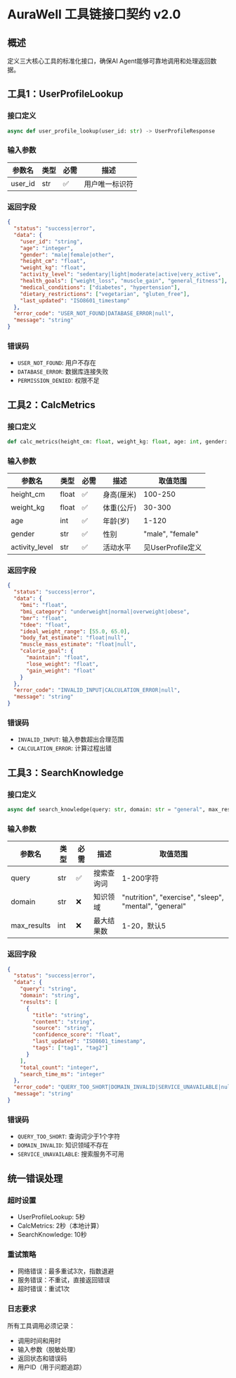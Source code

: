 # AuraWell 工具链接口契约 v2.0

## 概述
定义三大核心工具的标准化接口，确保AI Agent能够可靠地调用和处理返回数据。

## 工具1：UserProfileLookup

### 接口定义
```python
async def user_profile_lookup(user_id: str) -> UserProfileResponse
```

### 输入参数
| 参数名 | 类型 | 必需 | 描述 |
|--------|------|------|------|
| user_id | str | ✅ | 用户唯一标识符 |

### 返回字段
```json
{
  "status": "success|error",
  "data": {
    "user_id": "string",
    "age": "integer",
    "gender": "male|female|other", 
    "height_cm": "float",
    "weight_kg": "float",
    "activity_level": "sedentary|light|moderate|active|very_active",
    "health_goals": ["weight_loss", "muscle_gain", "general_fitness"],
    "medical_conditions": ["diabetes", "hypertension"],
    "dietary_restrictions": ["vegetarian", "gluten_free"],
    "last_updated": "ISO8601_timestamp"
  },
  "error_code": "USER_NOT_FOUND|DATABASE_ERROR|null",
  "message": "string"
}
```

### 错误码
- `USER_NOT_FOUND`: 用户不存在
- `DATABASE_ERROR`: 数据库连接失败
- `PERMISSION_DENIED`: 权限不足

## 工具2：CalcMetrics

### 接口定义
```python
def calc_metrics(height_cm: float, weight_kg: float, age: int, gender: str, activity_level: str) -> MetricsResponse
```

### 输入参数
| 参数名 | 类型 | 必需 | 描述 | 取值范围 |
|--------|------|------|------|----------|
| height_cm | float | ✅ | 身高(厘米) | 100-250 |
| weight_kg | float | ✅ | 体重(公斤) | 30-300 |
| age | int | ✅ | 年龄(岁) | 1-120 |
| gender | str | ✅ | 性别 | "male", "female" |
| activity_level | str | ✅ | 活动水平 | 见UserProfile定义 |

### 返回字段
```json
{
  "status": "success|error",
  "data": {
    "bmi": "float",
    "bmi_category": "underweight|normal|overweight|obese",
    "bmr": "float",
    "tdee": "float", 
    "ideal_weight_range": [55.0, 65.0],
    "body_fat_estimate": "float|null",
    "muscle_mass_estimate": "float|null",
    "calorie_goal": {
      "maintain": "float",
      "lose_weight": "float", 
      "gain_weight": "float"
    }
  },
  "error_code": "INVALID_INPUT|CALCULATION_ERROR|null",
  "message": "string"
}
```

### 错误码
- `INVALID_INPUT`: 输入参数超出合理范围
- `CALCULATION_ERROR`: 计算过程出错

## 工具3：SearchKnowledge

### 接口定义
```python
async def search_knowledge(query: str, domain: str = "general", max_results: int = 5) -> KnowledgeResponse
```

### 输入参数
| 参数名 | 类型 | 必需 | 描述 | 取值范围 |
|--------|------|------|------|----------|
| query | str | ✅ | 搜索查询词 | 1-200字符 |
| domain | str | ❌ | 知识领域 | "nutrition", "exercise", "sleep", "mental", "general" |
| max_results | int | ❌ | 最大结果数 | 1-20，默认5 |

### 返回字段
```json
{
  "status": "success|error", 
  "data": {
    "query": "string",
    "domain": "string",
    "results": [
      {
        "title": "string",
        "content": "string",
        "source": "string",
        "confidence_score": "float",
        "last_updated": "ISO8601_timestamp",
        "tags": ["tag1", "tag2"]
      }
    ],
    "total_count": "integer",
    "search_time_ms": "integer"
  },
  "error_code": "QUERY_TOO_SHORT|DOMAIN_INVALID|SERVICE_UNAVAILABLE|null",
  "message": "string"
}
```

### 错误码
- `QUERY_TOO_SHORT`: 查询词少于1个字符
- `DOMAIN_INVALID`: 知识领域不存在
- `SERVICE_UNAVAILABLE`: 搜索服务不可用

## 统一错误处理

### 超时设置
- UserProfileLookup: 5秒
- CalcMetrics: 2秒（本地计算）
- SearchKnowledge: 10秒

### 重试策略
- 网络错误：最多重试3次，指数退避
- 服务错误：不重试，直接返回错误
- 超时错误：重试1次

### 日志要求
所有工具调用必须记录：
- 调用时间和用时
- 输入参数（脱敏处理）
- 返回状态和错误码
- 用户ID（用于问题追踪） 